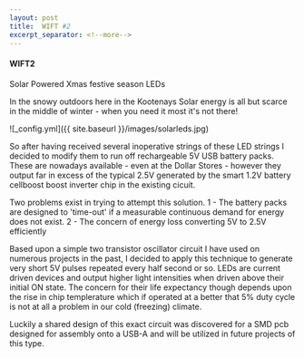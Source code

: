 ```yaml
---
layout: post
title:  WIFT #2
excerpt_separator: <!--more-->
---
```


#### WIFT2

Solar Powered Xmas festive season LEDs

In the snowy outdoors here in the Kootenays Solar energy is all but 
scarce in the middle of winter - when you need it most it's not there!

![_config.yml]({{ site.baseurl }}/images/solarleds.jpg)

So after having received several inoperative strings of these LED strings
I decided to modify them to run off rechargeable 5V USB battery packs.
These are nowadays available - even at the Dollar Stores - however they output
far in excess of the typical 2.5V generated by the smart 1.2V battery cellboost
boost inverter chip in the existing cicuit.

Two problems exist in trying to attempt this solution.
1 - The battery packs are designed to 'time-out' if a measurable continuous demand 
for energy does not exist.
2 - The concern of energy loss converting 5V to 2.5V efficiently
 
Based upon a simple two transistor oscillator circuit I have used on numerous projects 
in the past, I decided to apply this technique to generate very short 5V pulses 
repeated every half second or so.
LEDs are current driven devices and output higher light intensities when driven above 
their initial ON state. The concern for their life expectancy though depends upon the 
rise in chip templerature which if operated at a better that 5% duty cycle is not at 
all a problem in our cold (freezing) climate.

Luckily a shared design of this exact circuit was discovered for a SMD pcb designed 
for assembly onto a USB-A and will be utilized in future projects of this type. 


 


